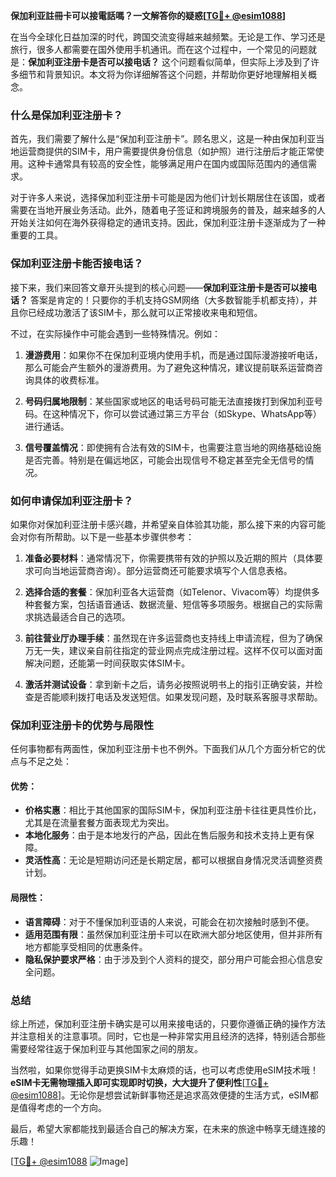 **保加利亚註冊卡可以接電話嗎？一文解答你的疑惑[[TG💪+ @esim1088](https://t.me/s/esim1088)]**

在当今全球化日益加深的时代，跨国交流变得越来越频繁。无论是工作、学习还是旅行，很多人都需要在国外使用手机通讯。而在这个过程中，一个常见的问题就是：**保加利亚注册卡是否可以接电话？** 这个问题看似简单，但实际上涉及到了许多细节和背景知识。本文将为你详细解答这个问题，并帮助你更好地理解相关概念。

### 什么是保加利亚注册卡？

首先，我们需要了解什么是“保加利亚注册卡”。顾名思义，这是一种由保加利亚当地运营商提供的SIM卡，用户需要提供身份信息（如护照）进行注册后才能正常使用。这种卡通常具有较高的安全性，能够满足用户在国内或国际范围内的通信需求。

对于许多人来说，选择保加利亚注册卡可能是因为他们计划长期居住在该国，或者需要在当地开展业务活动。此外，随着电子签证和跨境服务的普及，越来越多的人开始关注如何在海外获得稳定的通讯支持。因此，保加利亚注册卡逐渐成为了一种重要的工具。

### 保加利亚注册卡能否接电话？

接下来，我们来回答文章开头提到的核心问题——**保加利亚注册卡是否可以接电话？** 答案是肯定的！只要你的手机支持GSM网络（大多数智能手机都支持），并且你已经成功激活了该SIM卡，那么就可以正常接收来电和短信。

不过，在实际操作中可能会遇到一些特殊情况。例如：

1. **漫游费用**：如果你不在保加利亚境内使用手机，而是通过国际漫游接听电话，那么可能会产生额外的漫游费用。为了避免这种情况，建议提前联系运营商咨询具体的收费标准。
   
2. **号码归属地限制**：某些国家或地区的电话号码可能无法直接拨打到保加利亚号码。在这种情况下，你可以尝试通过第三方平台（如Skype、WhatsApp等）进行通话。

3. **信号覆盖情况**：即使拥有合法有效的SIM卡，也需要注意当地的网络基础设施是否完善。特别是在偏远地区，可能会出现信号不稳定甚至完全无信号的情况。

### 如何申请保加利亚注册卡？

如果你对保加利亚注册卡感兴趣，并希望亲自体验其功能，那么接下来的内容可能会对你有所帮助。以下是一些基本步骤供参考：

1. **准备必要材料**：通常情况下，你需要携带有效的护照以及近期的照片（具体要求可向当地运营商咨询）。部分运营商还可能要求填写个人信息表格。

2. **选择合适的套餐**：保加利亚各大运营商（如Telenor、Vivacom等）均提供多种套餐方案，包括语音通话、数据流量、短信等多项服务。根据自己的实际需求挑选最适合自己的选项。

3. **前往营业厅办理手续**：虽然现在许多运营商也支持线上申请流程，但为了确保万无一失，建议亲自前往指定的营业网点完成注册过程。这样不仅可以面对面解决问题，还能第一时间获取实体SIM卡。

4. **激活并测试设备**：拿到新卡之后，请务必按照说明书上的指引正确安装，并检查是否能顺利拨打电话及发送短信。如果发现问题，及时联系客服寻求帮助。

### 保加利亚注册卡的优势与局限性

任何事物都有两面性，保加利亚注册卡也不例外。下面我们从几个方面分析它的优点与不足之处：

#### 优势：
- **价格实惠**：相比于其他国家的国际SIM卡，保加利亚注册卡往往更具性价比，尤其是在流量套餐方面表现尤为突出。
- **本地化服务**：由于是本地发行的产品，因此在售后服务和技术支持上更有保障。
- **灵活性高**：无论是短期访问还是长期定居，都可以根据自身情况灵活调整资费计划。

#### 局限性：
- **语言障碍**：对于不懂保加利亚语的人来说，可能会在初次接触时感到不便。
- **适用范围有限**：虽然保加利亚注册卡可以在欧洲大部分地区使用，但并非所有地方都能享受相同的优惠条件。
- **隐私保护要求严格**：由于涉及到个人资料的提交，部分用户可能会担心信息安全问题。

### 总结

综上所述，保加利亚注册卡确实是可以用来接电话的，只要你遵循正确的操作方法并注意相关的注意事项。同时，它也是一种非常实用且经济的选择，特别适合那些需要经常往返于保加利亚与其他国家之间的朋友。

当然啦，如果你觉得手动更换SIM卡太麻烦的话，也可以考虑使用eSIM技术哦！**eSIM卡无需物理插入即可实现即时切换，大大提升了便利性**[[TG💪+ @esim1088](https://t.me/s/esim1088)]。无论你是想尝试新鲜事物还是追求高效便捷的生活方式，eSIM都是值得考虑的一个方向。

最后，希望大家都能找到最适合自己的解决方案，在未来的旅途中畅享无缝连接的乐趣！

[[TG💪+ @esim1088](https://t.me/s/esim1088) ![Image](https://i.postimg.cc/4NQfJmqS/Snipaste-2025-05-13-00-14-12.png)]